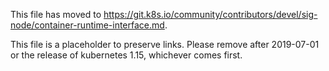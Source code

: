 This file has moved to https://git.k8s.io/community/contributors/devel/sig-node/container-runtime-interface.md.

This file is a placeholder to preserve links.  Please remove after 2019-07-01 or the release of kubernetes 1.15, whichever comes first.
